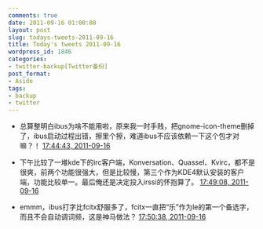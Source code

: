 ```yaml
---
comments: true
date: 2011-09-16 01:00:00
layout: post
slug: todays-tweets-2011-09-16
title: Today's tweets 2011-09-16
wordpress_id: 1846
categories:
- twitter-backup[Twitter备份]
post_format:
- Aside
tags:
- backup
- twitter
---
```





  * 总算整明白ibus为啥不能用啦，原来我一时手贱，把gnome-icon-theme删掉了，ibus启动过程出错，擦里个擦，难道ibus不应该依赖一下这个包才对嘛？！ [17:44:43, 2011-09-16](http://twitter.com/gfrog/statuses/114635818664071168)





  * 下午比较了一堆kde下的irc客户端，Konversation、Quassel、Kvirc，都不是很爽，前两个功能很强大，但是比较慢，第三个作为KDE4默认安装的客户端，功能比较单一。最后俺还是决定投入irssi的怀抱算了。 [17:49:08, 2011-09-16](http://twitter.com/gfrog/statuses/114636930087518209)





  * emmm，ibus打字比fcitx舒服多了，fcitx一直把“乐”作为le的第一个备选字，而且不会自动调词频，这是神马做法？ [17:50:38, 2011-09-16](http://twitter.com/gfrog/statuses/114637307805569025)




